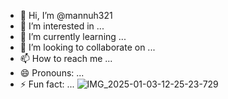 - 👋 Hi, I’m @mannuh321
- 👀 I’m interested in ...
- 🌱 I’m currently learning ...
- 💞️ I’m looking to collaborate on ...
- 📫 How to reach me ...
- 😄 Pronouns: ...
- ⚡ Fun fact: ...
![IMG_2025-01-03-12-25-23-729](https://github.com/user-attachments/assets/2b2bfbfa-82d7-4c00-bb31-581828879fe3)

<!---
mannuh321/mannuh321 is a ✨ special ✨ repository because its `README.md` (this file) appears on your GitHub profile.
You can click the Preview link to take a look at your changes.
--->
